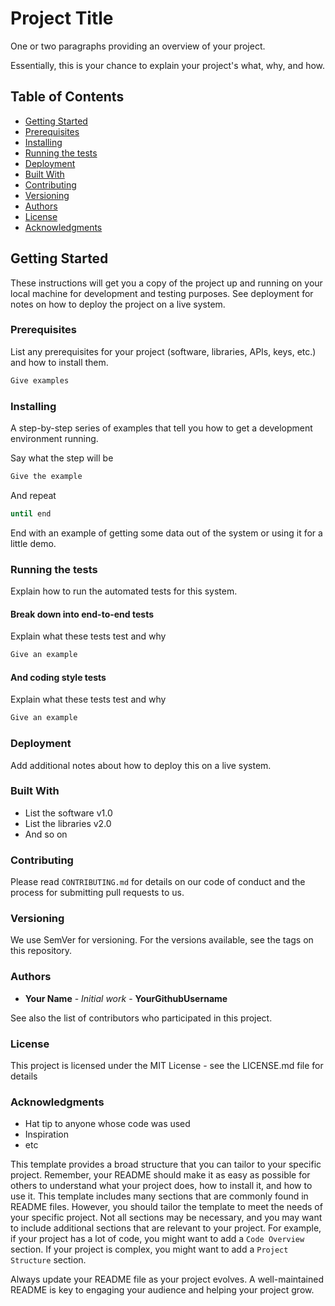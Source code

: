 # Project Title

One or two paragraphs providing an overview of your project.

Essentially, this is your chance to explain your project's what, why, and how. 

## Table of Contents

- [Getting Started](#getting-started)
- [Prerequisites](#prerequisites)
- [Installing](#installing)
- [Running the tests](#running-the-tests)
- [Deployment](#deployment)
- [Built With](#built-with)
- [Contributing](#contributing)
- [Versioning](#versioning)
- [Authors](#authors)
- [License](#license)
- [Acknowledgments](#acknowledgments)

## Getting Started

These instructions will get you a copy of the project up and running on your local machine for development and testing purposes. See deployment for notes on how to deploy the project on a live system.

### Prerequisites

List any prerequisites for your project (software, libraries, APIs, keys, etc.) and how to install them.

```bash
Give examples
```

### Installing

A step-by-step series of examples that tell you how to get a development environment running.

Say what the step will be

```bash
Give the example
```

And repeat

```bash
until end
```

End with an example of getting some data out of the system or using it for a little demo.

### Running the tests

Explain how to run the automated tests for this system.

#### Break down into end-to-end tests

Explain what these tests test and why

```bash
Give an example
```

#### And coding style tests

Explain what these tests test and why

```bash
Give an example
```

### Deployment

Add additional notes about how to deploy this on a live system.

### Built With

- List the software v1.0
- List the libraries v2.0
- And so on

### Contributing

Please read `CONTRIBUTING.md` for details on our code of conduct and the process for submitting pull requests to us.

### Versioning

We use SemVer for versioning. For the versions available, see the tags on this repository.

### Authors

- **Your Name** - _Initial work_ - **YourGithubUsername**

See also the list of contributors who participated in this project.

### License

This project is licensed under the MIT License - see the LICENSE.md file for details

### Acknowledgments

- Hat tip to anyone whose code was used
- Inspiration
- etc

This template provides a broad structure that you can tailor to your specific project. Remember, your README should make it as easy as possible for others to understand what your project does, how to install it, and how to use it. 
This template includes many sections that are commonly found in README files. However, you should tailor the template to meet the needs of your specific project.
Not all sections may be necessary, and you may want to include additional sections that are relevant to your project.
For example, if your project has a lot of code, you might want to add a `Code Overview` section. If your project is complex, you might want to add a `Project Structure` section.

Always update your README file as your project evolves. A well-maintained README is key to engaging your audience and helping your project grow.
